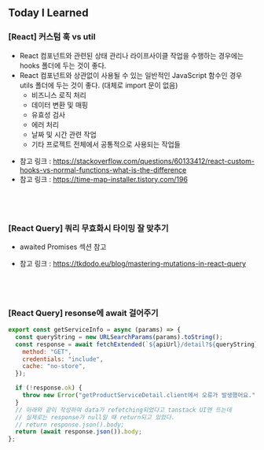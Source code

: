 ## Today I Learned

### [React] 커스텀 훅 vs util

- React 컴포넌트와 관련된 상태 관리나 라이프사이클 작업을 수행하는 경우에는 hooks 폴더에 두는 것이 좋다.
- React 컴포넌트와 상관없이 사용될 수 있는 일반적인 JavaScript 함수인 경우 utils 폴더에 두는 것이 좋다. (대체로 import 문이 없음)
  - 비즈니스 로직 처리
  - 데이터 변환 및 매핑
  - 유효성 검사
  - 에러 처리
  - 날짜 및 시간 관련 작업
  - 기타 프로젝트 전체에서 공통적으로 사용되는 작업들

* 참고 링크 : https://stackoverflow.com/questions/60133412/react-custom-hooks-vs-normal-functions-what-is-the-difference
* 참고 링크 : https://time-map-installer.tistory.com/196

## <br />

### [React Query] 쿼리 무효화시 타이밍 잘 맞추기

- awaited Promises 섹션 참고

* 참고 링크 : https://tkdodo.eu/blog/mastering-mutations-in-react-query

## <br />

### [React Query] resonse에 await 걸어주기

```javascript
export const getServiceInfo = async (params) => {
  const queryString = new URLSearchParams(params).toString();
  const response = await fetchExtended(`${apiUrl}/detail?${queryString}`, {
    method: "GET",
    credentials: "include",
    cache: "no-store",
  });

  if (!response.ok) {
    throw new Error("getProductServiceDetail.client에서 오류가 발생했어요.");
  }
  // 아래와 같이 작성하여 data가 refetching되었다고 tanstack UI엔 뜨는데
  // 실제로는 response가 null일 때 return되고 있었다.
  // return response.json().body;
  return (await response.json()).body;
};
```
